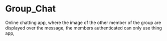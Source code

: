 # Group_Chat
Online chatting app, where the image of the other member of the group are displayed over the message, the members authenticated can only use thing app,
